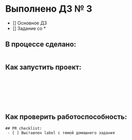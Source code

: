 # Выполнено ДЗ № 3

 - [] Основное ДЗ
 - [] Задание со *

## В процессе сделано:
```

```
## Как запустить проект:

```

```

```

```


```



```

```

```

```

```
## Как проверить работоспособность:

```
## PR checklist:
 - [ ] Выставлен label с темой домашнего задания
